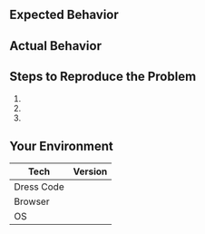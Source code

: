 <!--
    Thank you very much for contributing to dress-code by creating an issue! ❤️
-->
## Expected Behavior


## Actual Behavior


## Steps to Reproduce the Problem

  1.
  2.
  3.

## Your Environment

| Tech         | Version |
|--------------|---------|
| Dress Code   |         |
| Browser      |         |
| OS           |         |
